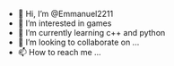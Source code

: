 - 👋 Hi, I’m @Emmanuel2211
- 👀 I’m interested in games
- 🌱 I’m currently learning c++ and python
- 💞️ I’m looking to collaborate on ...
- 📫 How to reach me ...

<!---
Emmanuel2211/Emmanuel2211 is a ✨ special ✨ repository because its `README.md` (this file) appears on your GitHub profile.
You can click the Preview link to take a look at your changes.
--->
